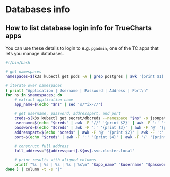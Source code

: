 # Databases info

## How to list database login info for TrueCharts apps

You can use these details to login to e.g. `pgadmin`, one of the TC apps that lets you manage databases.

```bash title="tcdbinfo.sh"
#!/bin/bash

# get namespaces
namespaces=$(k3s kubectl get pods -A | grep postgres | awk '{print $1}')

# iterate over namespaces
( printf "Application | Username | Password | Address | Port\n"
for ns in $namespaces; do
    # extract application name
    app_name=$(echo "$ns" | sed 's/^ix-//')

    # get username, password, addresspart, and port
    creds=$(k3s kubectl get secret/dbcreds --namespace "$ns" -o jsonpath='{.data.url}' | base64 --decode)
    username=$(echo "$creds" | awk -F '//' '{print $2}' | awk -F ':' '{print $1}')
    password=$(echo "$creds" | awk -F ':' '{print $3}' | awk -F '@' '{print $1}')
    addresspart=$(echo "$creds" | awk -F '@' '{print $2}' | awk -F ':' '{print $1}')
    port=$(echo "$creds" | awk -F ':' '{print $4}' | awk -F '/' '{print $1}')

    # construct full address
    full_address="${addresspart}.${ns}.svc.cluster.local"

    # print results with aligned columns
    printf "%s | %s | %s | %s | %s\n" "$app_name" "$username" "$password" "$full_address" "$port"
done ) | column -t -s "|"
```